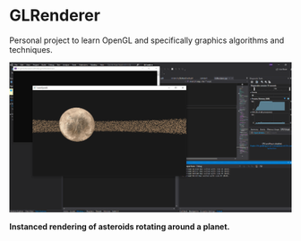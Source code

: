 # GLRenderer
Personal project to learn OpenGL and specifically graphics algorithms and techniques.


![](img/instanced_rendering_asteroids.png)

**Instanced rendering of asteroids rotating around a planet.**